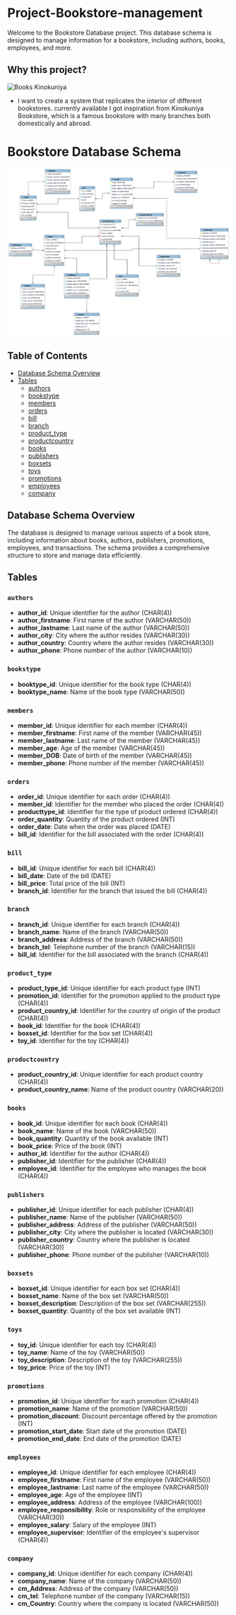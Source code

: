 # Project-Bookstore-management
Welcome to the Bookstore Database project. This database schema is designed to manage information for a bookstore, including authors, books, employees, and more.
## Why this project?
![Books Kinokuniya](https://insideretail.com.au/wp-content/uploads/2021/01/Books-Kinokuniya.jpg)
- I want to create a system that replicates the interior of different bookstores. currently available I got inspiration from Kinokuniya Bookstore, which is a famous bookstore with many branches both domestically and abroad.


# Bookstore Database Schema
![ER](https://github.com/Tako-C/Project-Bookstore-management/blob/main/Image/BooksStore-ER-V4.png?raw=true)


## Table of Contents
- [Database Schema Overview](#database-schema-overview)
- [Tables](#tables)
  - [authors](#authors)
  - [bookstype](#bookstype)
  - [members](#members)
  - [orders](#orders)
  - [bill](#bill)
  - [branch](#branch)
  - [product_type](#product_type)
  - [productcountry](#productcountry)
  - [books](#books)
  - [publishers](#publishers)
  - [boxsets](#boxsets)
  - [toys](#toys)
  - [promotions](#promotions)
  - [employees](#employees)
  - [company](#company)

## Database Schema Overview
The database is designed to manage various aspects of a book store, including information about books, authors, publishers, promotions, employees, and transactions. The schema provides a comprehensive structure to store and manage data efficiently.

## Tables

### `authors`
- **author_id**: Unique identifier for the author (CHAR(4))
- **author_firstname**: First name of the author (VARCHAR(50))
- **author_lastname**: Last name of the author (VARCHAR(50))
- **author_city**: City where the author resides (VARCHAR(30))
- **author_country**: Country where the author resides (VARCHAR(30))
- **author_phone**: Phone number of the author (VARCHAR(10))

### `bookstype`
- **booktype_id**: Unique identifier for the book type (CHAR(4))
- **booktype_name**: Name of the book type (VARCHAR(50))

### `members`
- **member_id**: Unique identifier for each member (CHAR(4))
- **member_firstname**: First name of the member (VARCHAR(45))
- **member_lastname**: Last name of the member (VARCHAR(45))
- **member_age**: Age of the member (VARCHAR(45))
- **member_DOB**: Date of birth of the member (VARCHAR(45))
- **member_phone**: Phone number of the member (VARCHAR(45))

### `orders`
- **order_id**: Unique identifier for each order (CHAR(4))
- **member_id**: Identifier for the member who placed the order (CHAR(4))
- **producttype_id**: Identifier for the type of product ordered (CHAR(4))
- **order_quantity**: Quantity of the product ordered (INT)
- **order_date**: Date when the order was placed (DATE)
- **bill_id**: Identifier for the bill associated with the order (CHAR(4))

### `bill`
- **bill_id**: Unique identifier for each bill (CHAR(4))
- **bill_date**: Date of the bill (DATE)
- **bill_price**: Total price of the bill (INT)
- **branch_id**: Identifier for the branch that issued the bill (CHAR(4))

### `branch`
- **branch_id**: Unique identifier for each branch (CHAR(4))
- **branch_name**: Name of the branch (VARCHAR(50))
- **branch_address**: Address of the branch (VARCHAR(50))
- **branch_tel**: Telephone number of the branch (VARCHAR(15))
- **bill_id**: Identifier for the bill associated with the branch (CHAR(4))

### `product_type`
- **product_type_id**: Unique identifier for each product type (INT)
- **promotion_id**: Identifier for the promotion applied to the product type (CHAR(4))
- **product_country_id**: Identifier for the country of origin of the product (CHAR(4))
- **book_id**: Identifier for the book (CHAR(4))
- **boxset_id**: Identifier for the box set (CHAR(4))
- **toy_id**: Identifier for the toy (CHAR(4))

### `productcountry`
- **product_country_id**: Unique identifier for each product country (CHAR(4))
- **product_country_name**: Name of the product country (VARCHAR(20))

### `books`
- **book_id**: Unique identifier for each book (CHAR(4))
- **book_name**: Name of the book (VARCHAR(50))
- **book_quantity**: Quantity of the book available (INT)
- **book_price**: Price of the book (INT)
- **author_id**: Identifier for the author (CHAR(4))
- **publisher_id**: Identifier for the publisher (CHAR(4))
- **employee_id**: Identifier for the employee who manages the book (CHAR(4))

### `publishers`
- **publisher_id**: Unique identifier for each publisher (CHAR(4))
- **publisher_name**: Name of the publisher (VARCHAR(50))
- **publisher_address**: Address of the publisher (VARCHAR(50))
- **publisher_city**: City where the publisher is located (VARCHAR(30))
- **publisher_country**: Country where the publisher is located (VARCHAR(30))
- **publisher_phone**: Phone number of the publisher (VARCHAR(10))

### `boxsets`
- **boxset_id**: Unique identifier for each box set (CHAR(4))
- **boxset_name**: Name of the box set (VARCHAR(50))
- **boxset_description**: Description of the box set (VARCHAR(255))
- **boxset_quantity**: Quantity of the box set available (INT)

### `toys`
- **toy_id**: Unique identifier for each toy (CHAR(4))
- **toy_name**: Name of the toy (VARCHAR(50))
- **toy_description**: Description of the toy (VARCHAR(255))
- **toy_price**: Price of the toy (INT)

### `promotions`
- **promotion_id**: Unique identifier for each promotion (CHAR(4))
- **promotion_name**: Name of the promotion (VARCHAR(50))
- **promotion_discount**: Discount percentage offered by the promotion (INT)
- **promotion_start_date**: Start date of the promotion (DATE)
- **promotion_end_date**: End date of the promotion (DATE)

### `employees`
- **employee_id**: Unique identifier for each employee (CHAR(4))
- **employee_firstname**: First name of the employee (VARCHAR(50))
- **employee_lastname**: Last name of the employee (VARCHAR(50))
- **employee_age**: Age of the employee (INT)
- **employee_address**: Address of the employee (VARCHAR(100))
- **employee_responsibility**: Role or responsibility of the employee (VARCHAR(30))
- **employee_salary**: Salary of the employee (INT)
- **employee_supervisor**: Identifier of the employee's supervisor (CHAR(4))

### `company`
- **company_id**: Unique identifier for each company (CHAR(4))
- **company_name**: Name of the company (VARCHAR(50))
- **cm_Address**: Address of the company (VARCHAR(50))
- **cm_tel**: Telephone number of the company (VARCHAR(15))
- **cm_Country**: Country where the company is located (VARCHAR(50))


